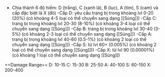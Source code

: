 - Chia thành 6 độ hiếm: D (trắng), C (xanh lá), B (lục), A (tím), S (cam) và cấp đặc biệt là X (đỏ)
-Cấp D: yêu cầu trang bị trong khoảng lvl 0-20 (20%) (có khoảng 4-5 loại có thể chuyển sang dạng [[Súng]])
-Cấp C: trang bị trong khoảng lvl 20-30 (8-10%) (có khoảng 3-4 loại có thể chuyển sang dạng [[Súng]])
-Cấp B: trang bị trong khoảng lvl 30-40 (3-5%) (có khoảng 2-3 loại có thể chuyển sang dạng [[Súng]])
-Cấp A: trang bị trong khoảng lvl 40-60 (0.5-1%) (có khoảng 2 loại có thể chuyển sang dạng [[Súng]])
-Cấp S: từ lvl 60+ (0.005%) (có khoảng 2 loại có thể chuyển sang dạng [[Súng]]))
-Cấp X: từ lvl 90 (0.00001%) (có khoảng 1 loại có thể chuyển sang dạng [[Súng]])

==Damage Range==
D: 10-15
C: 15-30
B: 25-50
A: 40-100
S: 60-150
X: 200-400